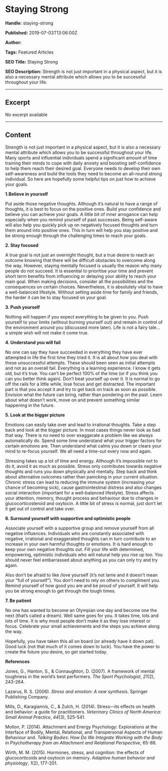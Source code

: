 # Staying Strong

**Handle:** staying-strong

**Published:** 2019-07-03T13:06:00Z

**Author:**  

**Tags:** Featured Articles

**SEO Title:** Staying Strong

**SEO Description:** Strength is not just important in a physical aspect, but it is also a necessary mental attribute which allows you to be successful throughout your life.

---

## Excerpt

No excerpt available

---

## Content

Strength is not just important in a physical aspect, but it is also a necessary mental attribute which allows you to be successful throughout your life. Many sports and influential individuals spend a significant amount of time training their minds to cope with daily anxiety and boosting self-confidence to help them reach their desired goal. Everyone needs to develop their own self-awareness and build the tools they need to become an all-round strong individual. So here are hopefully some helpful tips on just how to achieve your goals.

**1.Believe in yourself**

Put aside those negative thoughts. Although it’s natural to have a range of thoughts, it is best to focus on the positive ones. Build your confidence and believe you can achieve your goals. A little bit of inner arrogance can help especially when you remind yourself of past successes. Being self-aware will also help you quickly pick up on negatively focused thoughts and turn them around into positive ones. This in turn will help you stay positive and be strong enough through the challenging times to reach your goals.

**2. Stay focused**

A true goal is not just an overnight thought, but a true desire to reach an outcome knowing that there will be difficult obstacles to overcome along the way. However, staying mentally focused is usually the reason why many people do not succeed. It is essential to prioritise your time and prevent short term benefits from influencing or delaying your ability to reach your main goal. When making decisions, consider all the possibilities and the consequences on certain choices. Nevertheless, it is absolutely vital to have a well-balanced lifestyle. Without setting aside time for family and friends, the harder it can be to stay focused on your goal.

**3. Push yourself**

Nothing will happen if you expect everything to be given to you. Push yourself to your limits (without burning yourself out) and remain in control of the environment around you (discussed more later). Life is not a fairy tale… a simple wish will not make it come true.

**4. Understand you will fail**

No one can say they have succeeded in everything they have ever attempted in life the first time they tried it. It is all about how you deal with these unsuccessful attempts. These should been seen as initial attempts and not as an overall fail. Everything is a learning experience. I know it gets old, but it’s true. You can’t be perfect 100% of the time (or if you think you can you better think again). Don’t beat yourself up over it. It is normal to go off the rails for a little while, lose focus and get distracted. The important part is that you accept it and try to get back on track as soon as possible. Envision what the future can bring, rather than pondering on the past. Learn about what doesn’t work, move on and prevent something similar happening in the future.

**5. Look at the bigger picture**

Emotions can easily take over and lead to irrational thoughts. Take a step back and look at the bigger picture. In most cases things never look as bad that way. There is no need to over exaggerate a problem like we always automatically do. Spend some time understand what your trigger factors for certain emotions are. Then understand what calms you down or clears your mind to re-focus yourself. We all need a time-out every now and again.

Stressing takes up a lot of time and energy. Although it’s impossible not to do it, avoid it as much as possible. Stress only contributes towards negative thoughts and runs you down physically and mentally. Step back and think about alternative outcomes rather than panicking in your current situation. Chronic stress can lead to reducing the immune system (increasing your chance of becoming sick), cause gastrointestinal distress and also changes social interaction (important for a well-balanced lifestyle). Stress affects your attention, memory, thought process and behaviour due to changes in glucocorticosteroid and oxytocin. A little bit of stress is normal, just don’t let it get out of control and take over.

**6. Surround yourself with supportive and optimistic people**

Associate yourself with a supportive group and remove yourself from all negative influences. Individuals who are constantly associated with negative, irrational and exaggerated thoughts can in turn contribute to an increase in your own harmful thoughts or emotions. It is hard enough to keep your own negative thoughts out. Fill your life with determined, empowering, optimistic individuals who will natural help you rise up too. You should never feel embarrassed about anything as you can only try and try again.

Also don’t be afraid to like /love yourself (it’s not lame and it doesn’t mean your “full of yourself”). You don’t need to rely on others to compliment you. Remind yourself of how good you are and be proud of yourself. It will help you be strong enough to get through the tough times.

**7. Be patient**

No one has wanted to become an Olympian one day and become one the next (that’s called a dream).  Well same goes for you. It takes time, lots and lots of time. It is why most people don’t make it as they lose interest or focus. Celebrate your small achievements and the steps you achieve along the way.

Hopefully, you have taken this all on board (or already have it down pat). Good luck (not that much of it comes down to luck). You have the power to create the future you desire, so get started today.

**References**

Jones, G., Hanton, S., & Connaughton, D. (2007). A framework of mental toughness in the world’s best performers. *The Sport Psychologist*, *21*(2), 243-264.

Lazarus, R. S. (2006). *Stress and emotion: A new synthesis*. Springer Publishing Company.

Mills, D., Karagiannis, C., & Zulch, H. (2014). Stress—its effects on health and behavior: a guide for practitioners. *Veterinary Clinics of North America: Small Animal Practice*, *44*(3), 525-541.

Mollon, P. (2014). Attachment and Energy Psychology: Explorations at the Interface of Bodily, Mental, Relational, and Transpersonal Aspects of Human Behaviour and. *Talking Bodies: How Do We Integrate Working with the Body in Psychotherapy from an Attachment and Relational Perspective*, 65-88.

Wirth, M. M. (2015). Hormones, stress, and cognition: the effects of glucocorticoids and oxytocin on memory. *Adaptive human behavior and physiology*, *1*(2), 177-201.

